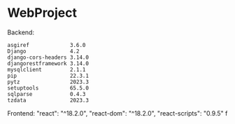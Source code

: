 # WebProject

Backend:

    asgiref             3.6.0
    Django              4.2
    django-cors-headers 3.14.0
    djangorestframework 3.14.0
    mysqlclient         2.1.1
    pip                 22.3.1
    pytz                2023.3
    setuptools          65.5.0
    sqlparse            0.4.3
    tzdata              2023.3

Frontend:
 "react": "^18.2.0",
 "react-dom": "^18.2.0",
 "react-scripts": "0.9.5"
 f
